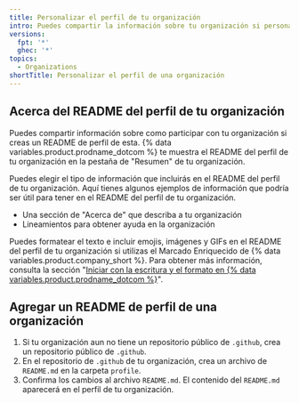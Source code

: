 ```yaml
---
title: Personalizar el perfil de tu organización
intro: Puedes compartir la información sobre tu organización si personalizas el perfil de esta
versions:
  fpt: '*'
  ghec: '*'
topics:
  - Organizations
shortTitle: Personalizar el perfil de una organización
---
```


## Acerca del README del perfil de tu organización

Puedes compartir información sobre como participar con tu organización si creas un README de perfil de esta. {% data variables.product.prodname_dotcom %} te muestra el README del perfil de tu organización en la pestaña de "Resumen" de tu organización.

Puedes elegir el tipo de información que incluirás en el README del perfil de tu organización. Aquí tienes algunos ejemplos de información que podría ser útil para tener en el README del perfil de tu organización.

- Una sección de "Acerca de" que describa a tu organización
- Lineamientos para obtener ayuda en la organización

Puedes formatear el texto e incluir emojis, imágenes y GIFs en el README del perfil de tu organización si utilizas el Marcado Enriquecido de {% data variables.product.company_short %}. Para obtener más información, consulta la sección "[Iniciar con la escritura y el formato en {% data variables.product.prodname_dotcom %}](/github/writing-on-github/getting-started-with-writing-and-formatting-on-github)".

## Agregar un README de perfil de una organización

1. Si tu organización aun no tiene un repositorio público de `.github`, crea un repositorio público de `.github`.
2. En el repositorio de `.github` de tu organización, crea un archivo de `README.md` en la carpeta `profile`.
3. Confirma los cambios al archivo `README.md`. El contenido del `README.md` aparecerá en el perfil de tu organización.
